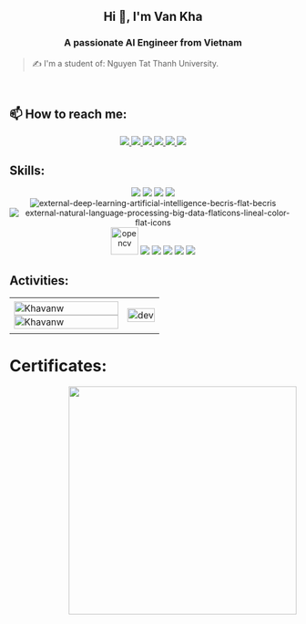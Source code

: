 <!-- <img align="left" width="400" src="https://github.githubassets.com/images/modules/profile/profile-first-repo.svg" /> -->
<!-- <img align="right" width="64" src="https://img.icons8.com/color/48/vietnam-circular.png" /> -->

<h2 align="center">Hi 👋, I'm Van Kha</h2>
<p align="center">
  <h3 align="center">A passionate AI Engineer from Vietnam</h3>
</p>

> ✍ I'm a student of: Nguyen Tat Thanh University.

<br />


## 📫 How to reach me:

<p align="center">
  <a href="https://www.linkedin.com/in/kha-nguy%E1%BB%85n-v%C4%83n-421b3329b/" target="_blank">
    <img src="https://img.icons8.com/fluent/48/000000/linkedin.png"/>
  </a>
  <a href="https://www.facebook.com/vankhane" alt="Facebook">
    <img src="https://img.icons8.com/fluent/48/000000/facebook-new.png" target="_blank" />
  </a> 
  <a href="https://zalo.me/0868352649" alt="Zalo">
    <img src="https://img.icons8.com/color/48/000000/zalo.png"/>
  </a>
  <a href="https://github.com/Khavanw" alt="Github">
    <img src="https://img.icons8.com/fluent/48/000000/github.png"/>
  </a> 
  <a href="https://www.kaggle.com/khavannguyen" alt="Kaggle" target="_blank" >
    <img src="https://img.icons8.com/bubbles/50/kaggle.png"/>
  </a>
  <a href="mailto:nguyenvankha0812@gmail.com" alt="Email">
    <img src="https://img.icons8.com/fluent/48/000000/mailing.png"/>
  </a>
</p>

## Skills:
<p align="center">
  <img src="https://img.icons8.com/stitch/48/statistics.png"/>
  <img src="https://img.icons8.com/fluency/48/python.png"/>
  <img src="https://img.icons8.com/color/48/java-coffee-cup-logo--v1.png"/>
  <img src="https://img.icons8.com/cotton/48/artificial-intelligence.png"/>
  <img src="https://img.icons8.com/external-becris-flat-becris/48/external-deep-learning-artificial-intelligence-becris-flat-becris.png" alt="external-deep-learning-artificial-intelligence-becris-flat-becris"/>
  <img src="https://img.icons8.com/external-flaticons-lineal-color-flat-icons/48/external-natural-language-processing-big-data-flaticons-lineal-color-flat-icons.png" alt="external-natural-language-processing-big-data-flaticons-lineal-color-flat-icons"/>
  <img src="https://www.vectorlogo.zone/logos/opencv/opencv-icon.svg" alt="opencv" width="48" height="48"/> 
  <img src="https://img.icons8.com/color/48/000000/mysql-logo.png"/>
  <img src="https://img.icons8.com/color/48/000000/git.png"/>
  <img src="https://img.icons8.com/color/48/000000/github-2.png"/>
  <img src="https://img.icons8.com/color/48/000000/visual-studio-code-2019.png"/>
  <img src="https://img.icons8.com/dusk/48/000000/anaconda.png"/>
</p>

## Activities:

<table style="width:100%;">
  <tr>
    <td>
      <img src="https://github-readme-stats.vercel.app/api/top-langs/?username=Khavanw&bg_color=FFFFFF00&text_color=179fa3&layout=compact&hide=CSS&langs_count=10&custom_title=Top%20languages%20used%20" alt="Khavanw" width="100%"/>
      <img src="https://github-readme-stats.vercel.app/api/?username=Khavanw&bg_color=FFFFFF00&text_color=179fa3&show_icons=true&count_private=true&include_all_commits=true&custom_title=Active%20on%20Github" alt="Khavanw" width="100%"/>
    </td>
    <td>
      <p align="center"> 
        <img src="https://cdn.dribbble.com/users/1059583/screenshots/4171367/coding-freak.gif" alt="dev" width="100%"/>
      </p>
    </td>
  </tr>
</table>

# Certificates:

<img align="right" width="400" src="https://github.githubassets.com/images/modules/profile/profile-joined-github.svg">

